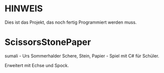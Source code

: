 # HINWEIS
Dies ist das Projekt, das noch fertig Programmiert werden muss.

# ScissorsStonePaper
sumali - Urs Sommerhalder
Schere, Stein, Papier - Spiel mit C# für Schüler.

Erweitert mit Echse und Spock.
